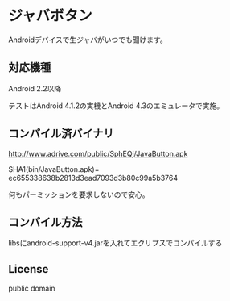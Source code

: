 # ジャバボタン

Androidデバイスで生ジャバがいつでも聞けます。

## 対応機種
Android 2.2以降

テストはAndroid 4.1.2の実機とAndroid 4.3のエミュレータで実施。

## コンパイル済バイナリ
http://www.adrive.com/public/SphEQj/JavaButton.apk

SHA1(bin/JavaButton.apk)= ec655338638b2813d3ead7093d3b80c99a5b3764

何もパーミッションを要求しないので安心。

## コンパイル方法
libsにandroid-support-v4.jarを入れてエクリプスでコンパイルする

## License
public domain

